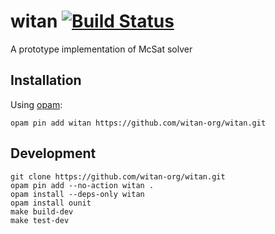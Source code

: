 # witan [![Build Status](https://travis-ci.org/witan-org/witan.svg?branch=master)](https://travis-ci.org/witan-org/witan)
A prototype implementation of McSat solver

## Installation ##

Using [opam](http://opam.ocaml.org/):

```shell
opam pin add witan https://github.com/witan-org/witan.git
```

## Development ##

```shell
git clone https://github.com/witan-org/witan.git
opam pin add --no-action witan .
opam install --deps-only witan
opam install ounit
make build-dev
make test-dev
```
